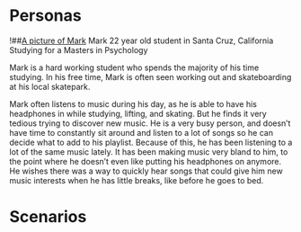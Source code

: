 # Personas

!##[A picture of Mark](/personas/Mark.jpeg)
Mark
22 year old student in Santa Cruz, California
Studying for a Masters in Psychology

Mark is a hard working student who spends the majority of his time studying. In his free time, Mark is often seen working out and skateboarding at his local skatepark.

Mark often listens to music during his day, as he is able to have his headphones in while studying, lifting, and skating. But he finds it very tedious trying to discover new music. He is a very busy person, and doesn’t have time to constantly sit around and listen to a lot of songs so he can  decide what to add to his playlist. Because of this, he has been listening to a lot of the same music lately. It has been making music very bland to him, to the point where he doesn’t even like putting his headphones on anymore. He wishes there was a way to quickly hear songs that could give him new music interests when he has little breaks, like before he goes to bed.



# Scenarios
